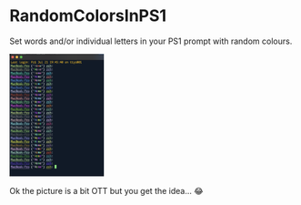 # RandomColorsInPS1
Set words and/or individual letters in your PS1 prompt with random colours.

<img src="https://github.com/Stephen-Harold/RandomColorsInPS1/blob/99298c2528ac2f0973d290e7e02dffc544dcc4b9/Screenshot%202023-07-21%20at%2020.12.29.png" width="33%" />

Ok the picture is a bit OTT but you get the idea... 😂
